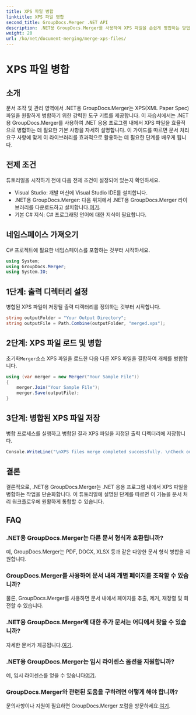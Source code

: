 ```yaml
---
title: XPS 파일 병합
linktitle: XPS 파일 병합
second_title: GroupDocs.Merger .NET API
description: .NET용 GroupDocs.Merger를 사용하여 XPS 파일을 손쉽게 병합하는 방법을 알아보세요. .NET 애플리케이션에서 문서 처리를 단순화합니다.
weight: 20
url: /ko/net/document-merging/merge-xps-files/
---
```


# XPS 파일 병합

## 소개
문서 조작 및 관리 영역에서 .NET용 GroupDocs.Merger는 XPS(XML Paper Spec) 파일을 원활하게 병합하기 위한 강력한 도구 키트를 제공합니다. 이 자습서에서는 .NET용 GroupDocs.Merger를 사용하여 .NET 응용 프로그램 내에서 XPS 파일을 효율적으로 병합하는 데 필요한 기본 사항을 자세히 설명합니다. 이 가이드를 따르면 문서 처리 요구 사항에 맞게 이 라이브러리를 효과적으로 활용하는 데 필요한 단계를 배우게 됩니다.
## 전제 조건
튜토리얼을 시작하기 전에 다음 전제 조건이 설정되어 있는지 확인하세요.
- Visual Studio: 개발 머신에 Visual Studio IDE를 설치합니다.
-  .NET용 GroupDocs.Merger: 다음 위치에서 .NET용 GroupDocs.Merger 라이브러리를 다운로드하고 설치합니다.[여기](https://releases.groupdocs.com/merger/net/).
- 기본 C# 지식: C# 프로그래밍 언어에 대한 지식이 필요합니다.

## 네임스페이스 가져오기
C# 프로젝트에 필요한 네임스페이스를 포함하는 것부터 시작하세요.
```csharp
using System; 
using GroupDocs.Merger;
using System.IO;
```
## 1단계: 출력 디렉터리 설정
병합된 XPS 파일이 저장될 출력 디렉터리를 정의하는 것부터 시작합니다.
```csharp
string outputFolder = "Your Output Directory";
string outputFile = Path.Combine(outputFolder, "merged.xps");
```
## 2단계: XPS 파일 로드 및 병합
 초기화`Merger`소스 XPS 파일을 로드한 다음 다른 XPS 파일을 결합하여 개체를 병합합니다.
```csharp
using (var merger = new Merger("Your Sample File"))
{
    merger.Join("Your Sample File");
    merger.Save(outputFile);
}
```
## 3단계: 병합된 XPS 파일 저장
병합 프로세스를 실행하고 병합된 결과 XPS 파일을 지정된 출력 디렉터리에 저장합니다.
```csharp
Console.WriteLine("\nXPS files merge completed successfully. \nCheck output in {0}", outputFolder);
```

## 결론
결론적으로, .NET용 GroupDocs.Merger는 .NET 응용 프로그램 내에서 XPS 파일을 병합하는 작업을 단순화합니다. 이 튜토리얼에 설명된 단계를 따르면 이 기능을 문서 처리 워크플로우에 원활하게 통합할 수 있습니다.

## FAQ
### .NET용 GroupDocs.Merger는 다른 문서 형식과 호환됩니까?
예, GroupDocs.Merger는 PDF, DOCX, XLSX 등과 같은 다양한 문서 형식 병합을 지원합니다.
### GroupDocs.Merger를 사용하여 문서 내의 개별 페이지를 조작할 수 있습니까?
물론, GroupDocs.Merger를 사용하면 문서 내에서 페이지를 추출, 제거, 재정렬 및 회전할 수 있습니다.
### .NET용 GroupDocs.Merger에 대한 추가 문서는 어디에서 찾을 수 있습니까?
 자세한 문서가 제공됩니다.[여기](https://tutorials.groupdocs.com/merger/net/).
### .NET용 GroupDocs.Merger는 임시 라이센스 옵션을 지원합니까?
 예, 임시 라이센스를 얻을 수 있습니다[여기](https://purchase.groupdocs.com/temporary-license/).
### GroupDocs.Merger와 관련된 도움을 구하려면 어떻게 해야 합니까?
 문의사항이나 지원이 필요하면 GroupDocs.Merger 포럼을 방문하세요.[여기](https://forum.groupdocs.com/c/merger/32).